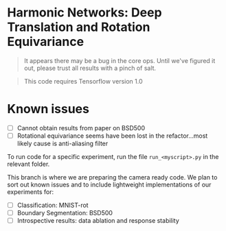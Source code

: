 # Harmonic Networks: Deep Translation and Rotation Equivariance

> It appears there may be a bug in the core ops. Until we've figured it out, please trust all results with a pinch of salt.

> This code requires Tensorflow version 1.0

# Known issues
- [ ] Cannot obtain results from paper on BSD500
- [ ] Rotational equivariance seems have been lost in the refactor...most likely cause is anti-aliasing filter

To run code for a specific experiment, run the file `run_<myscript>.py` in the relevant folder.

This branch is where we are preparing the camera ready code. We plan to sort out known issues and to include lightweight implementations of our experiments for:
- [ ] Classification: MNIST-rot
- [ ] Boundary Segmentation: BSD500
- [ ] Introspective results: data ablation and response stability
